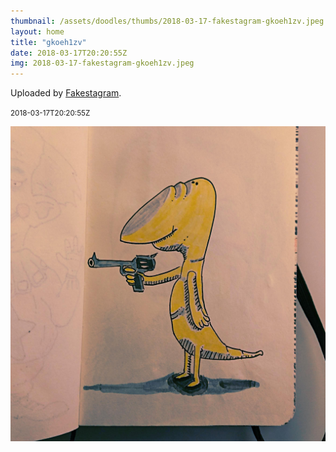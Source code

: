 ```yaml
---
thumbnail: /assets/doodles/thumbs/2018-03-17-fakestagram-gkoeh1zv.jpeg
layout: home
title: "gkoeh1zv"
date: 2018-03-17T20:20:55Z
img: 2018-03-17-fakestagram-gkoeh1zv.jpeg
---
```


Uploaded by [Fakestagram](https://github.com/opyate/fakestagram).

<small>2018-03-17T20:20:55Z</small>

![Uploaded by Fakestagram](2018-03-17-fakestagram-gkoeh1zv.jpeg)
